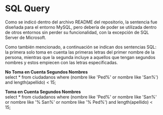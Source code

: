 # SQL Query 
Como se indicó dentro del archivo README del repositorio, la sentencia fue diseñada para el entorno MySQL, pero debería de poder se utilizada dentro de otros entornos sin perder su funcionalidad, con la excepción de SQL Server de Microsoft.

Como también mencionado, a continuación se indican dos sentencias SQL: la primera solo toma en cuenta las primeras letras del primer nombre de la persona, mientras que la segunda incluye a aquellos que tengan segundos nombres y estos empiecen con las letras especificadas.

**No Toma en Cuenta Segundos Nombres**  
select * from ciudadanos where (nombre like 'Ped%' or nombre like 'San%') and length(apellido) < 15;

**Toma en Cuenta Segundos Nombres**  
select * from ciudadanos where (nombre like 'Ped%' or nombre like 'San%' or nombre like '% San%' or nombre like '% Ped%') and length(apellido) < 15;
